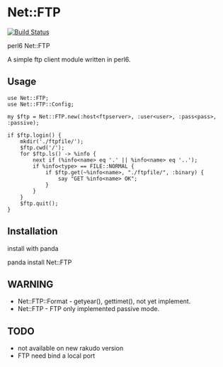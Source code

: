 # Net::FTP

[![Build Status](https://travis-ci.org/araraloren/Net-FTP.svg?branch=master)](https://travis-ci.org/araraloren/Net-FTP)

perl6 Net::FTP

A simple ftp client module written in perl6.

## Usage

```Perl6
use Net::FTP;
use Net::FTP::Config;

my $ftp = Net::FTP.new(:host<ftpserver>, :user<user>, :pass<pass>, :passive);

if $ftp.login() {
	mkdir('./ftpfile/');
	$ftp.cwd('/');
	for $ftp.ls() -> %info {
		next if (%info<name> eq '.' || %info<name> eq '..');
		if %info<type> == FILE::NORMAL {
			if $ftp.get(~%info<name>, "./ftpfile/", :binary) {
				say "GET %info<name> OK";
			}
		}
	}
	$ftp.quit();
}
```

## Installation
 
 install with panda
 
 panda install Net::FTP
 
## WARNING
 - Net::FTP::Format - getyear(), gettimet(), not yet implement.
 - Net::FTP - FTP only implemented passive mode.

## TODO
 - not available on new rakudo version
 - FTP need bind a local port 



